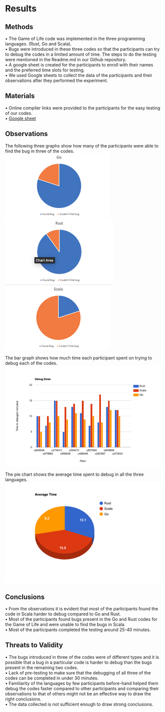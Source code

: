 # Results<br />

## Methods<br />

•	The Game of Life code was implemented in the three programming languages. (Rust, Go and Scala). <br />
•	Bugs were introduced in these three codes so that the participants can try to debug the codes in a limited amount of time. The steps to do the testing were mentioned in the Readme.md in our Github repository.<br />
•	A google sheet is created for the participants to enroll with their names and the preferred time slots for testing.<br />
•	We used Google sheets to collect the data of the participants and their observations after they performed the experiment.<br />

## Materials<br />

•	Online compiler links were provided to the participants for the easy testing of our codes.<br />
•	[Google sheet](https://docs.google.com/spreadsheets/d/1dc-u9gUTlp9lGXloCC8Ct1ruAwqNz8RcXk8BVhFY1uQ/edit#gid=0)<br />


## Observations<br />

The following three graphs show how many of the participants were able to find the bug in three of the codes.
![alt text](https://github.com/jayeshjakkani/seng20_21_HW2/blob/master/images/go.png)
![alt text](https://github.com/jayeshjakkani/seng20_21_HW2/blob/master/images/rust.png)
![alt text](https://github.com/jayeshjakkani/seng20_21_HW2/blob/master/images/scala.png)

The bar graph shows how much time each participant spent on trying to debug each of the codes.
![alt text](https://github.com/jayeshjakkani/seng20_21_HW2/blob/master/images/bar-graph%20(1).png)

The pie chart shows the average time spent to debug in all the three languages.
![alt text](https://github.com/jayeshjakkani/seng20_21_HW2/blob/master/images/pie-chart.png)


## Conclusions<br />

•	From the observations it is evident that most of the participants found the code in Scala harder to debug compared to Go and Rust.<br />
•	Most of the participants found bugs present in the Go and Rust codes for the Game of Life and were unable to find the bugs in Scala.<br />
•	Most of the participants completed the testing around 25-40 minutes.<br />

## Threats to Validity <br />	

•	The bugs introduced in three of the codes were of different types and it is possible that a bug in a particular code is harder to debug than the bugs present in the remaining two codes. <br />
•	Lack of pre-testing to make sure that the debugging of all three of the codes can be completed in under 30 minutes.<br />
•	Familiarity of the languages by few participants before-hand helped them debug the codes faster compared to other participants and comparing their observations to that of others might not be an effective way to draw the right conclusions.<br />
• The data collected is not sufficient enough to draw strong conclusions.<br />




